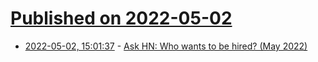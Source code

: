 # [Published on 2022-05-02](index.md)

* [2022-05-02, 15:01:37](https://news.ycombinator.com/item?id=31235966) - [Ask HN: Who wants to be hired? (May 2022)](https://news.ycombinator.com/item?id=31235966)
